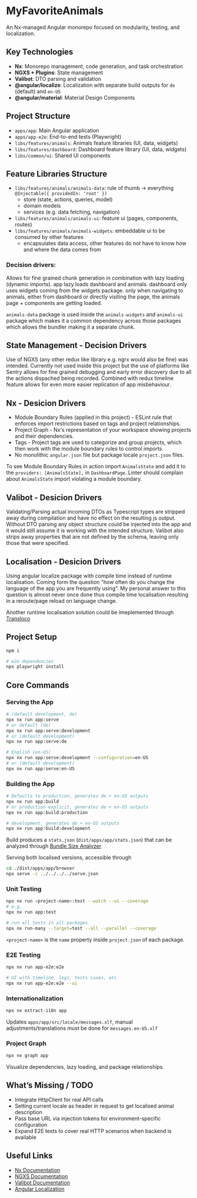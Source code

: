 # MyFavoriteAnimals

An Nx-managed Angular monorepo focused on modularity, testing, and localization.

## Key Technologies

- **Nx**: Monorepo management, code generation, and task orchestration
- **NGXS + Plugins**: State management
- **Valibot**: DTO parsing and validation
- **@angular/localize**: Localization with separate build outputs for `de` (default) and `en-US`
- **@angular/material**: Material Design Components

## Project Structure

- `apps/app`: Main Angular application
- `apps/app-e2e`: End-to-end tests (Playwright)
- `libs/features/animals`: Animals feature libraries (UI, data, widgets)
- `libs/features/dashboard`: Dashboard feature library (UI, data, widgets)
- `libs/common/ui`: Shared UI components

## Feature Libraries Structure

- `libs/features/animals/animals-data`: rule of thumb -> everything `@Injectable({ providedIn: 'root' })`
  - store (state, actions, queries, model)
  - domain models
  - services (e.g. data fetching, navigation)
- `libs/features/animals/animals-ui`: feature ui (pages, components, routes)
- `libs/features/animals/animals-widgets`: embeddable ui to be consumed by other features
  - encapsulates data access, other features do not have to know how and where the data comes from

### Decision drivers:

Allows for fine grained chunk generation in combination with lazy loading (dynamic imports). app lazy loads dashboard and animals. dashboard only uses widgets coming from the widgets package. only when navigating to animals, either from dashboard or directly visiting the page, the animals page + components are getting loaded.

`animals-data` package is used inside the `animals-widgets` and `animals-ui` package which makes it a common dependency across those packages which allows the bundler making it a separate chunk.

## State Management - Decision Drivers

Use of NGXS (any other redux like library e.g. ngrx would also be fine) was intended. Currently not used inside this project but the use of platforms like Sentry allows for fine grained debugging and early error discovery due to all the actions dispached being recorded. Combined with redux timeline feature allows for even more easier replication of app misbehaviour.

## Nx - Desicion Drivers

- Module Boundary Rules (applied in this project) - ESLint rule that enforces import restrictions based on tags and project relationships.
- Project Graph - Nx's representation of your workspace showing projects and their dependencies.
- Tags - Project tags are used to categorize and group projects, which then work with the module boundary rules to control imports.
- No monolithic `angular.json` file but package locale `project.json` files.

To see Module Boundary Rules in action import `AnimalsState` and add it to the `providers: [AnimalsState],` in `DashboardPage`. Linter should complain about `AnimalsState` import violating a module boundary.

## Valibot - Desicion Drivers

Validating/Parsing actual incoming DTOs as Typescript types are stripped away during compilation and have no effect on the resulting js output. Without DTO parsing any object structure could be injected into the app and it would still assume it is working with the intended structure.
Valibot also strips away properties that are not defined by the schema, leaving only those that were specified.

## Localisation - Desicion Drivers

Using angular localize package with compile time instead of runtime localisation. Coming form the question "how often do you change the language of the app you are frequently using". My personal answer to this question is almost never once done thus compile time localisation resulting in a reroute/page reload on language change.

Another runtime localisation solution could be imeplemented through [Transloco](https://github.com/jsverse/transloco)

## Project Setup

```sh
npm i

# e2e dependencies
npx playwright install
```

## Core Commands

### Serving the App

```sh
# (default development, de)
npx nx run app:serve
# or default (de)
npx nx run app:serve:development
# or (default development)
npx nx run app:serve:de

# English (en-US)
npx nx run app:serve:development --configuration=en-US
# or (default development)
npx nx run app:serve:en-US
```

### Building the App

```sh
# Defaults to production, generates de + en-US outputs
npx nx run app:build
# or production explicit, generates de + en-US outputs
npx nx run app:build:production

# development, generates de + en-US outputs
npx nx run app:build:development
```

Build produces a `stats.json` (`dist/apps/app/stats.json`) that can be analyzed through [Bundle Size Analyzer](https://esbuild.github.io/analyze/)

Serving both localised versions, accessible through

```sh
cd ./dist/apps/app/browser
npx serve -c ../../../../serve.json
```

### Unit Testing

```sh
npx nx run <project-name>:test --watch --ui --coverage
# e.g.
npx nx run app:test

# run all tests in all packages
npx nx run-many --target=test --all --parallel --coverage
```

`<project-name>` is the `name` property inside `project.json` of each package.

### E2E Testing

```sh
npx nx run app-e2e:e2e

# UI with timeline, logs, tests cases, etc.
npx nx run app-e2e:e2e --ui
```

### Internationalization

```sh
npx nx extract-i18n app
```

Updates `apps/app/src/locale/messages.xlf`, manual adjustments/translations must be done for `messages.en-US.xlf`

### Project Graph

```sh
npx nx graph app
```

Visualize dependencies, lazy loading, and package relationships.

## What’s Missing / TODO

- Integrate HttpClient for real API calls
- Setting current locale as header in request to get localised animal description
- Pass base URL via injection tokens for environment-specific configuration
- Expand E2E tests to cover real HTTP scenarios when backend is available

## Useful Links

- [Nx Documentation](https://nx.dev)
- [NGXS Documentation](https://www.ngxs.io/)
- [Valibot Documentation](https://valibot.dev/)
- [Angular Localization](https://angular.dev/guide/i18n)
